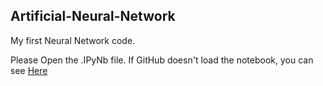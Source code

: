 ## Artificial-Neural-Network
My first Neural Network code. 

Please Open the .IPyNb file.
If GitHub doesn't load the notebook, you can see [Here](https://nbviewer.jupyter.org/github/ViniciusRFerraz/Artificial-Neural-Network/blob/master/Artificial%20Neural%20Network.ipynb)
